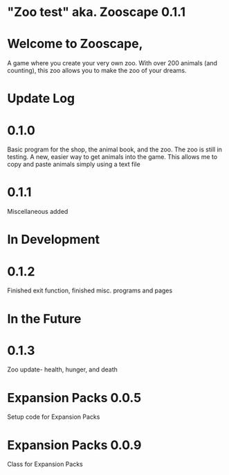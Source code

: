 # "Zoo test" aka. Zooscape 0.1.1


# Welcome to Zooscape, 
A game where you create your very own zoo. With over 200 animals (and counting), this zoo allows you to make the zoo of your dreams. 

# Update Log
  # 0.1.0
  Basic program for the shop, the animal book, and the zoo. The zoo is still in testing. A new, easier way to get animals into the game. This allows me to   copy and paste animals simply using a text file

  # 0.1.1
  Miscellaneous added

# In Development
  # 0.1.2
  Finished exit function, finished misc. programs and pages

# In the Future
  # 0.1.3
  Zoo update- health, hunger, and death

  # Expansion Packs 0.0.5
  Setup code for Expansion Packs

  # Expansion Packs 0.0.9
  Class for Expansion Packs
